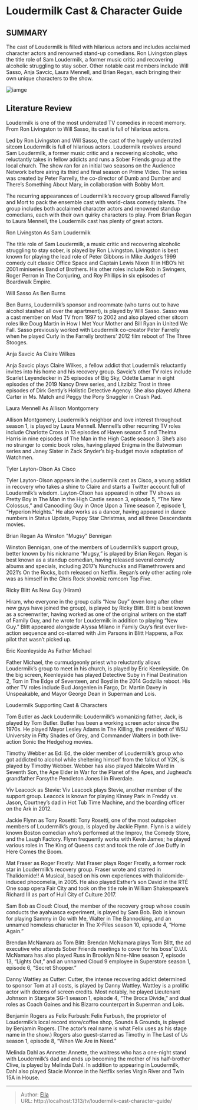 # Loudermilk Cast &amp; Character Guide


## SUMMARY 



  The cast of Loudermilk is filled with hilarious actors and includes acclaimed character actors and renowned stand-up comedians.   Ron Livingston plays the title role of Sam Loudermilk, a former music critic and recovering alcoholic struggling to stay sober.   Other notable cast members include Will Sasso, Anja Savcic, Laura Mennell, and Brian Regan, each bringing their own unique characters to the show.  

![iamge](https://static1.srcdn.com/wordpress/wp-content/uploads/2024/01/20_loudermilk.jpg)

## Literature Review
Loudermilk is one of the most underrated TV comedies in recent memory. From Ron Livingston to Will Sasso, its cast is full of hilarious actors.




Led by Ron Livingston and Will Sasso, the cast of the hugely underrated sitcom Loudermilk is full of hilarious actors. Loudermilk revolves around Sam Loudermilk, a former music critic and a recovering alcoholic, who reluctantly takes in fellow addicts and runs a Sober Friends group at the local church. The show ran for an initial two seasons on the Audience Network before airing its third and final season on Prime Video. The series was created by Peter Farrelly, the co-director of Dumb and Dumber and There’s Something About Mary, in collaboration with Bobby Mort.




The recurring appearances of Loudermilk’s recovery group allowed Farrelly and Mort to pack the ensemble cast with world-class comedy talents. The group includes both acclaimed character actors and renowned standup comedians, each with their own quirky characters to play. From Brian Regan to Laura Mennell, the Loudermilk cast has plenty of great actors.


 Ron Livingston As Sam Loudermilk 
         

The title role of Sam Loudermilk, a music critic and recovering alcoholic struggling to stay sober, is played by Ron Livingston. Livingston is best known for playing the lead role of Peter Gibbons in Mike Judge’s 1999 comedy cult classic Office Space and Captain Lewis Nixon III in HBO’s hit 2001 miniseries Band of Brothers. His other roles include Rob in Swingers, Roger Perron in The Conjuring, and Roy Phillips in six episodes of Boardwalk Empire.






 Will Sasso As Ben Burns 
          

Ben Burns, Loudermilk’s sponsor and roommate (who turns out to have alcohol stashed all over the apartment), is played by Will Sasso. Sasso was a cast member on Mad TV from 1997 to 2002 and also played other sitcom roles like Doug Martin in How I Met Your Mother and Bill Ryan in United We Fall. Sasso previously worked with Loudermilk co-creator Peter Farrelly when he played Curly in the Farrelly brothers’ 2012 film reboot of The Three Stooges.



 Anja Savcic As Claire Wilkes 
          

Anja Savcic plays Claire Wilkes, a fellow addict that Loudermilk reluctantly invites into his home and his recovery group. Savcic’s other TV roles include Scarlet Leyendecker in 25 episodes of Big Sky, Odette Lamar in eight episodes of the 2019 Nancy Drew series, and Litzibitz Trost in three episodes of Dirk Gently’s Holistic Detective Agency. She also played Athena Carter in Ms. Match and Peggy the Pony Snuggler in Crash Pad.






 Laura Mennell As Allison Montgomery 
          

Allison Montgomery, Loudermilk’s neighbor and love interest throughout season 1, is played by Laura Mennell. Mennell’s other recurring TV roles include Charlotte Cross in 13 episodes of Haven season 5 and Thelma Harris in nine episodes of The Man in the High Castle season 3. She’s also no stranger to comic book roles, having played Enigma in the Batwoman series and Janey Slater in Zack Snyder’s big-budget movie adaptation of Watchmen.



 Tyler Layton-Olson As Cisco 
          

Tyler Layton-Olson appears in the Loudermilk cast as Cisco, a young addict in recovery who takes a shine to Claire and starts a Twitter account full of Loudermilk’s wisdom. Layton-Olson has appeared in other TV shows as Pretty Boy in The Man in the High Castle season 3, episode 5, “The New Colossus,” and Canoodling Guy in Once Upon a Time season 7, episode 1, “Hyperion Heights.” He also works as a dancer, having appeared in dance numbers in Status Update, Puppy Star Christmas, and all three Descendants movies.






 Brian Regan As Winston &#34;Mugsy&#34; Bennigan 
          

Winston Bennigan, one of the members of Loudermilk’s support group, better known by his nickname “Mugsy,” is played by Brian Regan. Regan is best known as a standup comedian, having released several comedy albums and specials, including 2017’s Nunchucks and Flamethrowers and 2021’s On the Rocks, both released on Netflix. Regan’s only other acting role was as himself in the Chris Rock showbiz romcom Top Five.



 Ricky Blitt As New Guy (Hiram) 
          

Hiram, who everyone in the group calls “New Guy” (even long after other new guys have joined the group), is played by Ricky Blitt. Blitt is best known as a screenwriter, having worked as one of the original writers on the staff of Family Guy, and he wrote for Loudermilk in addition to playing “New Guy.” Blitt appeared alongside Alyssa Milano in Family Guy’s first ever live-action sequence and co-starred with Jim Parsons in Blitt Happens, a Fox pilot that wasn’t picked up.






 Eric Keenleyside As Father Michael 
          

Father Michael, the curmudgeonly priest who reluctantly allows Loudermilk’s group to meet in his church, is played by Eric Keenleyside. On the big screen, Keenleyside has played Detective Suby in Final Destination 2, Tom in The Edge of Seventeen, and Boyd in the 2014 Godzilla reboot. His other TV roles include Bud Jorgenlen in Fargo, Dr. Martin Davey in Unspeakable, and Mayor George Dean in Superman and Lois.



 Loudermilk Supporting Cast &amp; Characters 
          

Tom Butler as Jack Loudermilk: Loudermilk’s womanizing father, Jack, is played by Tom Butler. Butler has been a working screen actor since the 1970s. He played Mayor Lesley Adams in The Killing, the president of WSU University in Fifty Shades of Grey, and Commander Walters in both live-action Sonic the Hedgehog movies.




Timothy Webber as Ed: Ed, the older member of Loudermilk’s group who got addicted to alcohol while sheltering himself from the fallout of Y2K, is played by Timothy Webber. Webber has also played Malcolm Ward in Seventh Son, the Ape Elder in War for the Planet of the Apes, and Jughead’s grandfather Forsythe Pendleton Jones I in Riverdale.

Viv Leacock as Stevie: Viv Leacock plays Stevie, another member of the support group. Leacock is known for playing Kinsey Park in Freddy vs. Jason, Courtney’s dad in Hot Tub Time Machine, and the boarding officer on the Ark in 2012.

Jackie Flynn as Tony Rosetti: Tony Rosetti, one of the most outspoken members of Loudermilk’s group, is played by Jackie Flynn. Flynn is a widely known Boston comedian who’s performed at the Improv, the Comedy Store, and the Laugh Factory. Flynn frequently works with Kevin James; he played various roles in The King of Queens cast and took the role of Joe Duffy in Here Comes the Boom.

Mat Fraser as Roger Frostly: Mat Fraser plays Roger Frostly, a former rock star in Loudermilk’s recovery group. Fraser wrote and starred in Thalidomide!! A Musical, based on his own experiences with thalidomide-induced phocomelia, in 2005. He also played Esther’s son David in the RTÉ One soap opera Fair City and took on the title role in William Shakespeare’s Richard III as part of Hull City of Culture 2017.




Sam Bob as Cloud: Cloud, the member of the recovery group whose cousin conducts the ayahuasca experiment, is played by Sam Bob. Bob is known for playing Sammy in Go with Me, Walter in The Bannocking, and an unnamed homeless character in The X-Files season 10, episode 4, “Home Again.”

Brendan McNamara as Tom Blitt: Brendan McNamara plays Tom Blitt, the ad executive who attends Sober Friends meetings to cover for his boss’ D.U.I. McNamara has also played Russ in Brooklyn Nine-Nine season 7, episode 13, “Lights Out,” and an unnamed Cloud 9 employee in Superstore season 1, episode 6, “Secret Shopper.”

Danny Wattley as Cutter: Cutter, the intense recovering addict determined to sponsor Tom at all costs, is played by Danny Wattley. Wattley is a prolific actor with dozens of screen credits. Most notably, he played Lieutenant Johnson in Stargate SG-1 season 1, episode 4, “The Broca Divide,” and dual roles as Coach Gaines and his Bizarro counterpart in Superman and Lois.




Benjamin Rogers as Felix Furbush: Felix Furbush, the proprietor of Loudermilk’s local record store/coffee shop, Sounds &amp; Grounds, is played by Benjamin Rogers. (The actor’s real name is what Felix uses as his stage name in the show.) Rogers also guest-starred as Timothy in The Last of Us season 1, episode 8, “When We Are in Need.”

Melinda Dahl as Annette: Annette, the waitress who has a one-night stand with Loudermilk’s dad and ends up becoming the mother of his half-brother Clive, is played by Melinda Dahl. In addition to appearing in Loudermilk, Dahl also played Stacie Monroe in the Netflix series Virgin River and Twin 15A in House.



---

> Author: [Ella](https://instagram.hk.cn/)  
> URL: http://localhost:1313/tv/loudermilk-cast-character-guide/  

